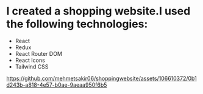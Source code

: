  # I created a shopping website.I used the following technologies:
* React
* Redux
* React Router DOM
* React Icons
* Tailwind CSS
  





https://github.com/mehmetsakir06/shoppingwebsite/assets/106610372/0b1d243b-a818-4e57-b0ae-9aeaa950f6b5

